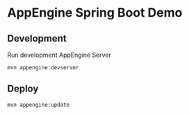 # AppEngine Spring Boot Demo

## Development

Run development AppEngine Server
```
mvn appengine:devserver
```

## Deploy
```
mvn appengine:update
```


